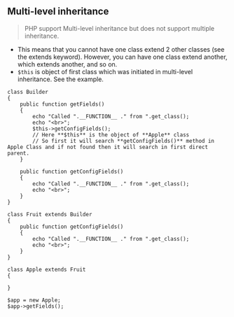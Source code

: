 
## Multi-level inheritance
> PHP support Multi-level inheritance but does not support multiple inheritance.
- This means that you cannot have one class extend 2 other classes (see the extends keyword).  However, you can have one class extend another, which extends another, and so on.
- `$this` is object of first class which was initiated in multi-level inheritance. See the example.

```
class Builder
{
    public function getFields()
    {
        echo "Called ".__FUNCTION__ ." from ".get_class();
        echo "<br>";
        $this->getConfigFields();
        // Here **$this** is the object of **Apple** class 
        // So first it will search **getConfigFields()** method in Apple Class and if not found then it will search in first direct parent.
    }

    public function getConfigFields()
    {
        echo "Called ".__FUNCTION__ ." from ".get_class();
        echo "<br>";
    }
}

class Fruit extends Builder
{
    public function getConfigFields()
    {
        echo "Called ".__FUNCTION__ ." from ".get_class();
        echo "<br>";
    }
}

class Apple extends Fruit
{   
    
}

$app = new Apple;
$app->getFields();
```

